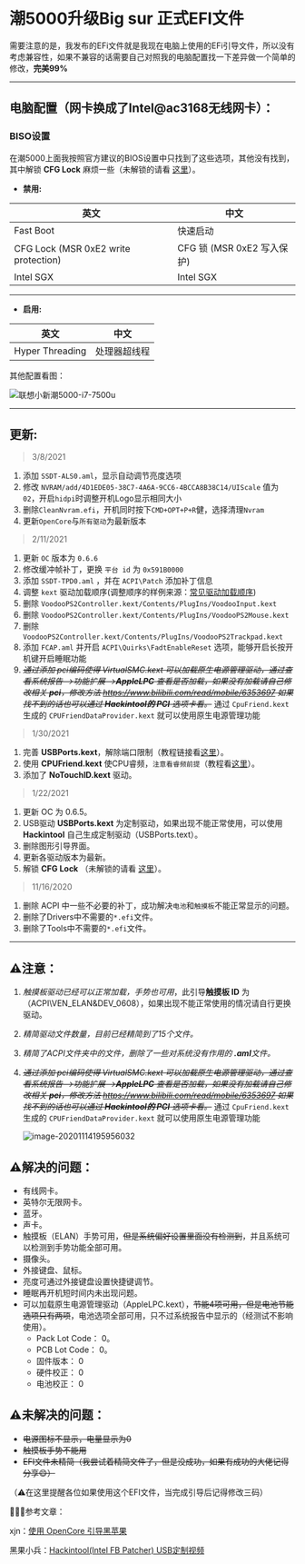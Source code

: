 # 潮5000升级Big sur 正式EFI文件

需要注意的是，我发布的EFi文件就是我现在电脑上使用的EFi引导文件，所以没有考虑兼容性，如果不兼容的话需要自己对照我的电脑配置找一下差异做一个简单的修改，**完美99%**

------

## **电脑配置（网卡换成了Intel@ac3168无线网卡）：**

### **BISO设置**

在潮5000上面我按照官方建议的BIOS设置中只找到了这些选项，其他没有找到，其中解锁 **CFG Lock** 麻烦一些（未解锁的请看 [这里](https://blog.csdn.net/one_a_xiaobai/article/details/109705321)）。

- **禁用:**

| 英文                                 | 中文                       |
| ------------------------------------ | -------------------------- |
| Fast Boot                            | 快速启动                   |
| CFG Lock (MSR 0xE2 write protection) | CFG 锁 (MSR 0xE2 写入保护) |
| Intel SGX                            | Intel SGX                  |

------

- **启用:**

| 英文            | 中文         |
| --------------- | ------------ |
| Hyper Threading | 处理器超线程 |

其他配置看图：

![联想小新潮5000-i7-7500u](https://gitee.com/masonsxu/cloudimg/raw/master//img/%E8%81%94%E6%83%B3%E5%B0%8F%E6%96%B0%E6%BD%AE5000-i7-7500u.jpg)

------

## **更新:**

>3/8/2021

1. 添加 `SSDT-ALS0.aml`，显示自动调节亮度选项
2. 修改 `NVRAM/add/4D1EDE05-38C7-4A6A-9CC6-4BCCA8B38C14/UIScale` 值为 `02`，开启`hidpi`时调整开机Logo显示相同大小
3. 删除`CleanNvram.efi`，开机同时按下`CMD+OPT+P+R`健，选择清理`Nvram`
4. 更新`OpenCore`与`所有驱动`为最新版本

> 2/11/2021

1. 更新 `OC` 版本为 `0.6.6`
2. 修改缓冲帧补丁，更换 `平台 id` 为 `0x591B0000`
3. 添加 `SSDT-TPD0.aml` ，并在 `ACPI\Patch` 添加补丁信息
4. 调整 `kext`  驱动加载顺序(调整顺序的样例来源：[常见驱动加载顺序]( https://github.com/daliansky/OC-little/tree/master/%E5%B8%B8%E8%A7%81%E9%A9%B1%E5%8A%A8%E5%8A%A0%E8%BD%BD%E9%A1%BA%E5%BA%8F))
5. 删除 `VoodooPS2Controller.kext/Contents/PlugIns/VoodooInput.kext`
6. 删除 `VoodooPS2Controller.kext/Contents/PlugIns/VoodooPS2Mouse.kext`
7. 删除 `VoodooPS2Controller.kext/Contents/PlugIns/VoodooPS2Trackpad.kext`
8. 添加 `FCAP.aml` 并开启  `ACPI\Quirks\FadtEnableReset` 选项，能够开启长按开机键开启睡眠功能
9. ~~*通过添加 pci编码使得 VirtualSMC.kext 可以加载原生电源管理驱动，通过查看系统报告—>功能扩展—>**AppleLPC** 查看是否加载，如果没有加载请自己修改相关  **pci**，修改方法 https://www.bilibili.com/read/mobile/6353697 如果找不到的话也可以通过 **Hackintool的 PCI** 选项卡看。*~~ 通过 `CpuFriend.kext` 生成的 `CPUFriendDataProvider.kext` 就可以使用原生电源管理功能

> 1/30/2021

1. 完善 **USBPorts.kext**，解除端口限制（教程链接看[这里](https://blog.daliansky.net/Intel-FB-Patcher-USB-Custom-Video.html)）。
2. 使用 **CPUFriend.kext** 使CPU睿频，`注意看睿频前提`（教程看[这里](https://blog.xjn819.com/post/opencore-guide.html#4-0-OpenCore-进阶)）。
3. 添加了 **NoTouchID.kext** 驱动。

> 1/22/2021

1. 更新 OC 为 0.6.5。
2. USB驱动 **USBPorts.kext** 为定制驱动，如果出现不能正常使用，可以使用 **Hackintool** 自己生成定制驱动（USBPorts.text）。
3. 删除图形引导界面。
4. 更新各驱动版本为最新。
5. 解锁 **CFG Lock** （未解锁的请看 [这里](https://blog.csdn.net/one_a_xiaobai/article/details/109705321)）。

> 11/16/2020

1. 删除 ACPI 中一些不必要的补丁，成功解决`电池`和`触摸板`不能正常显示的问题。
2. 删除了Drivers中不需要的`*.efi`文件。
3. 删除了Tools中不需要的`*.efi`文件。

------

## ⚠️注意：

1. *触摸板驱动已经可以正常加载，手势也可用*，此引导**触摸板 ID** 为（ACPI\VEN_ELAN&DEV_0608），如果出现不能正常使用的情况请自行更换驱动。

2. *精简驱动文件数量，目前已经精简到了15个文件。*

3. *精简了ACPI文件夹中的文件，删除了一些对系统没有作用的 **.aml**文件。*

4. ~~*通过添加 pci编码使得 VirtualSMC.kext 可以加载原生电源管理驱动，通过查看系统报告—>功能扩展—>**AppleLPC** 查看是否加载，如果没有加载请自己修改相关  **pci**，修改方法 https://www.bilibili.com/read/mobile/6353697 如果找不到的话也可以通过 **Hackintool的 PCI** 选项卡看。*~~ 通过 `CpuFriend.kext` 生成的 `CPUFriendDataProvider.kext` 就可以使用原生电源管理功能

   <img src="https://gitee.com/masonsxu/cloudimg/raw/master//img/image-20201114195956032.png" alt="image-20201114195956032"  />

## ⚠️解决的问题：

- 有线网卡。
- 英特尔无限网卡。
- 蓝牙。
- 声卡。
- 触摸板（ELAN）手势可用，~~但是系统偏好设置里面没有检测到~~，并且系统可以检测到手势功能全部可用。
- 摄像头。
- 外接键盘、鼠标。
- 亮度可通过外接键盘设置快捷键调节。
- 睡眠再开机短时间内未出现问题。
- 可以加载原生电源管理驱动（AppleLPC.kext），~~节能4项可用，但是电池节能选项只有两项~~，电池选项全部可用，只不过系统报告中显示的（经测试不影响使用）。
  - Pack Lot Code：	0。
  - PCB Lot Code：	0。
  -  固件版本：	0
  -  硬件校正：	0
  -  电池校正：	0

## ⚠️未解决的问题：

- ~~电源图标不显示，电量显示为0~~
- ~~触摸板手势不能用~~
- ~~EFI文件未精简（我尝试着精简文件了，但是没成功，如果有成功的大佬记得分享😄）~~

（⚠️在这里提醒各位如果使用这个EFI文件，当完成引导后记得修改三码）

🎉🎉🎉参考文章：

xjn：[使用 OpenCore 引导黑苹果](https://blog.xjn819.com/post/opencore-guide.html)

黑果小兵：[Hackintool(Intel FB Patcher) USB定制视频](https://www.bilibili.com/video/BV1xt411k79A)

